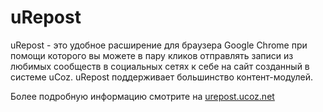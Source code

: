 uRepost
========
 
uRepost - это удобное расширение для браузера Google Chrome при помощи которого вы можете в пару кликов отправлять записи из любимых сообществ в социальных сетях к себе на сайт созданный в системе uCoz. uRepost поддерживает большинство контент-модулей.

Более подробную информацию смотрите на [urepost.ucoz.net](http://urepost.ucoz.net/)
